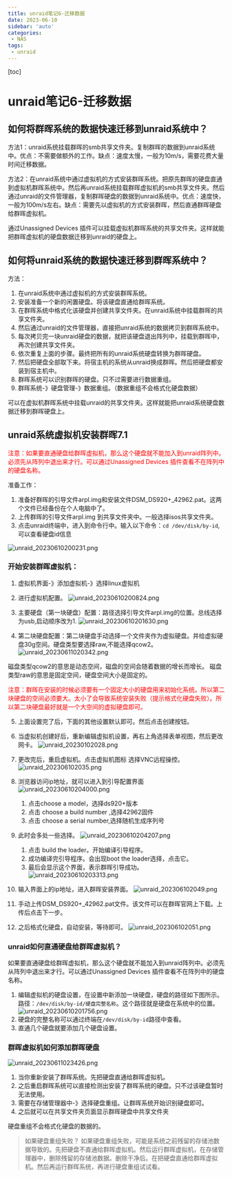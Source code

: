 ```yaml
---
title: unraid笔记6-迁移数据
date: 2023-06-10
sidebar: 'auto'
categories: 
 - NAS
tags:
 - unraid
---
```


[toc]

# unraid笔记6-迁移数据

## 如何将群晖系统的数据快速迁移到unraid系统中？

方法1：unraid系统挂载群晖的smb共享文件夹。复制群晖的数据到unraid系统中。优点：不需要做额外的工作。缺点：速度太慢，一般为10m/s，需要花费大量时间迁移数据。

方法2：在unraid系统中通过虚拟机的方式安装群晖系统。把原先群晖的硬盘直通到虚拟机群晖系统中。然后再unraid系统挂载群晖虚拟机的smb共享文件夹。然后通过unraid的文件管理器，复制群晖硬盘的数据到unraid系统中。优点：速度快，一般为100m/s左右。缺点：需要先以虚拟机的方式安装群晖，然后直通群晖硬盘给群晖虚拟机。

通过Unassigned Devices 插件可以挂载虚拟机群晖系统的共享文件夹。这样就能把群晖虚拟机的硬盘数据迁移到unraid的硬盘上。

## 如何将unraid系统的数据快速迁移到群晖系统中？

方法：
1. 在unraid系统中通过虚拟机的方式安装群晖系统。
2. 安装准备一个新的闲置硬盘。将该硬盘直通给群晖系统。
3. 在群晖系统中格式化该硬盘并创建共享文件夹。在unraid系统中挂载群晖的共享文件夹。
4. 然后通过unraid的文件管理器，直接把unraid系统的数据拷贝到群晖系统中。
5. 每次拷贝完一块unraid硬盘的数据，就把该硬盘退出阵列中，挂载到群晖中，再次创建共享文件夹。
6. 依次重复上面的步骤。最终把所有的unraid系统硬盘转换为群晖硬盘。
7. 然后把硬盘全部取下来。将宿主机的系统从unraid换成群晖。然后把硬盘都安装到宿主机中。
8. 群晖系统可以识别群晖的硬盘。只不过需要进行数据重组。
9. 群晖系统-》硬盘管理-》数据重组。（数据重组不会格式化硬盘数据）

可以在虚拟机群晖系统中挂载unraid的共享文件夹。这样就能把unraid系统硬盘数据迁移到群晖硬盘上。

## unraid系统虚拟机安装群晖7.1

<span style="color: red;">
注意：如果要直通硬盘给群晖虚拟机，那么这个硬盘就不能加入到unraid阵列中。必须先从阵列中退出来才行。可以通过Unassigned Devices 插件查看不在阵列中的硬盘名称。
</span>

准备工作：
1. 准备好群晖的引导文件arpl.img和安装文件DSM_DS920+_42962.pat。这两个文件已经备份在个人电脑中了。
2. 上传群晖的引导文件arpl.img 到共享文件夹中。一般选择isos共享文件夹。
3. 点击unraid终端中，进入到命令行中。输入以下命令：`cd /dev/disk/by-id`,可以查看硬盘id信息

![unraid_20230610200231.png](../blog_img/unraid_20230610200231.png)


### 开始安装群晖虚拟机：

1. 虚拟机界面-》添加虚拟机-》选择linux虚拟机
2. 进行虚拟机配置。
![unraid_20230610200824.png](../blog_img/unraid_20230610200824.png)

3. 主要硬盘（第一块硬盘）配置：路径选择引导文件arpl.img的位置。总线选择为usb,启动顺序改为1.
![unraid_20230610201630.png](../blog_img/unraid_20230610201630.png)

4. 第二块硬盘配置：第二块硬盘手动选择一个文件夹作为虚拟硬盘。并给虚拟硬盘30g空间。硬盘类型要选择raw,不能选择qcow2。
![unraid_20230611020342.png](../blog_img/unraid_20230611020342.png)

磁盘类型qcow2的意思是动态空间，磁盘的空间会随着数据的增长而增长。
磁盘类型raw的意思是固定空间，硬盘空间大小是固定的。

<span style="color: red;">
注意：群晖在安装的时候必须要有一个固定大小的硬盘用来初始化系统。所以第二块硬盘的空间必须要大。太小了会导致系统安装失败（提示格式化硬盘失败）。所以第二块硬盘最好就是一个大空间的虚拟硬盘即可。
</span>

5. 上面设置完了后，下面的其他设置默认即可。然后点击创建按钮。
6. 当虚拟机创建好后，重新编辑虚拟机设置，再右上角选择表单视图，然后更改网卡。
![unraid_20230102028.png](../blog_img/unraid_20230102028.png)
7. 更改完后，重启虚拟机。点击虚拟机图标 选择VNC远程操控。
![unraid_202306102035.png](../blog_img/unraid_202306102035.png)

8. 浏览器访问ip地址，就可以进入到引导配置界面
![unraid_20230610204000.png](../blog_img/unraid_20230610204000.png)
    1. 点击choose a model，选择ds920+版本
    2. 点击 choose a build number ,选择42962固件
    3. 点击 choose a serial number,选择随机生成序列号
9. 此时会多处一些选择。
    ![unraid_20230610204207.png](../blog_img/unraid_20230610204207.png)
    1. 点击 build the loader。开始编译引导程序。
    2. 成功编译完引导程序。会出现boot the loader选择，点击它。
    3. 最后会显示这个界面，表示群晖引导成功。
![unraid_20230610203313.png](../blog_img/unraid_20230610203313.png)

10.  输入界面上的ip地址，进入群晖安装界面。
![unraid_202306102049.png](../blog_img/unraid_202306102049.png)
11.  手动上传DSM_DS920+_42962.pat文件。该文件可以在群晖官网上下载。上传后点击下一步。
12.  之后格式化硬盘，自动安装，等待即可。
![unraid_202306102051.png](../blog_img/unraid_202306102051.png)

### unraid如何直通硬盘给群晖虚拟机？

如果要直通硬盘给群晖虚拟机，那么这个硬盘就不能加入到unraid阵列中。必须先从阵列中退出来才行。可以通过Unassigned Devices 插件查看不在阵列中的硬盘名称。

1. 编辑虚拟机的硬盘设置，在设置中新添加一块硬盘，硬盘的路径如下图所示。路径：`/dev/disk/by-id/硬盘完整名称`。这个路径就是硬盘在系统中的位置。
![unraid_20230610201756.png](../blog_img/unraid_20230610201756.png)
2. 硬盘的完整名称可以通过终端在`/dev/disk/by-id`路径中查看。
3. 直通几个硬盘就要添加几个硬盘设置。

### 群晖虚拟机如何添加群晖硬盘

![unraid_20230611023426.png](../blog_img/unraid_20230611023426.png)

1. 当你重新安装了群晖系统。先把硬盘直通给群晖虚拟机。
2. 之后重启群晖系统可以直接检测出安装了群晖系统的硬盘。只不过该硬盘暂时无法使用。
3. 需要在存储管理器中-》选择硬盘重组。让群晖系统开始识别硬盘即可。
4. 之后就可以在共享文件夹页面显示群晖硬盘中共享文件夹

硬盘重组不会格式化硬盘的数据的。

> 如果硬盘重组失败？
>如果硬盘重组失败，可能是系统之前残留的存储池数据导致的。先把硬盘不直通给群晖虚拟机。然后运行群晖虚拟机，在存储管理器中，删除残留的存储池数据。删除干净后。在把硬盘直通给群晖虚拟机。然后再运行群晖系统，再进行硬盘重组试试看。

